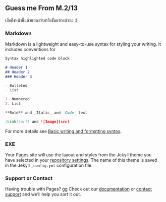 ## Guess me From M.2/13

เมื่อถึงหน้านี้แล้วแสดงว่ามาถึงขั้นแรกแล้วนะ :)

### Markdown

Markdown is a lightweight and easy-to-use syntax for styling your writing. It includes conventions for

```markdown
Syntax highlighted code block

# Header 1
## Header 2
### Header 3

- Bulleted
- List

1. Numbered
2. List

**Bold** and _Italic_ and `Code` text

[Link](url) and ![Image](src)
```

For more details see [Basic writing and formatting syntax](https://docs.github.com/en/github/writing-on-github/getting-started-with-writing-and-formatting-on-github/basic-writing-and-formatting-syntax).

### EXE

Your Pages site will use the layout and styles from the Jekyll theme you have selected in your [repository settings](https://github.com/LightningCK/lnck.github.io/settings/pages). The name of this theme is saved in the Jekyll `_config.yml` configuration file.

### Support or Contact

Having trouble with Pages? gg Check out our [documentation](https://docs.github.com/categories/github-pages-basics/) or [contact support](https://support.github.com/contact) and we’ll help you sort it out.
